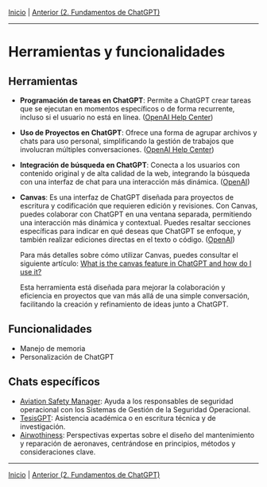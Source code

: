 [Inicio](./README.md) | [Anterior (2. Fundamentos de ChatGPT)](./2-Fundamentos.md)

---

# Herramientas y funcionalidades

## Herramientas

- **Programación de tareas en ChatGPT**: Permite a ChatGPT crear tareas que se ejecutan en momentos específicos o de forma recurrente, incluso si el usuario no está en línea. ([OpenAI Help Center](https://help.openai.com/en/articles/10291617-scheduled-tasks-in-chatgpt?utm_source=chatgpt.com))

- **Uso de Proyectos en ChatGPT**: Ofrece una forma de agrupar archivos y chats para uso personal, simplificando la gestión de trabajos que involucran múltiples conversaciones. ([OpenAI Help Center](https://help.openai.com/en/articles/10169521-using-projects-in-chatgpt?utm_source=chatgpt.com))

- **Integración de búsqueda en ChatGPT**: Conecta a los usuarios con contenido original y de alta calidad de la web, integrando la búsqueda con una interfaz de chat para una interacción más dinámica. ([OpenAI](https://openai.com/index/introducing-chatgpt-search/?utm_source=chatgpt.com))

- **Canvas**: Es una interfaz de ChatGPT diseñada para proyectos de escritura y codificación que requieren edición y revisiones. Con Canvas, puedes colaborar con ChatGPT en una ventana separada, permitiendo una interacción más dinámica y contextual. Puedes resaltar secciones específicas para indicar en qué deseas que ChatGPT se enfoque, y también realizar ediciones directas en el texto o código. ([OpenAI](https://openai.com/index/introducing-canvas/))

    Para más detalles sobre cómo utilizar Canvas, puedes consultar el siguiente artículo: [What is the canvas feature in ChatGPT and how do I use it?](https://help.openai.com/en/articles/9930697-what-is-the-canvas-feature-in-chatgpt-and-how-do-i-use-it?utm_source=chatgpt.com)

    Esta herramienta está diseñada para mejorar la colaboración y eficiencia en proyectos que van más allá de una simple conversación, facilitando la creación y refinamiento de ideas junto a ChatGPT. 

## Funcionalidades
- Manejo de memoria
- Personalización de ChatGPT

## Chats específicos
- [Aviation Safety Manager](https://chatgpt.com/g/g-qVCqJzMtW-aviation-safety-manager): Ayuda a los responsables de seguridad operacional con los Sistemas de Gestión de la Seguridad Operacional.
- [TesisGPT](https://chatgpt.com/g/g-8yj8Hv6Kt-tesisgpt): Asistencia académica o en escritura técnica y de investigación.
- [Airwothiness](https://chatgpt.com/g/g-g1t2ZcMk0-airwothiness): Perspectivas expertas sobre el diseño del mantenimiento y reparación de aeronaves, centrándose en principios, métodos y consideraciones clave.

---
[Inicio](./README.md) | [Anterior (2. Fundamentos de ChatGPT)](./2-Fundamentos.md)